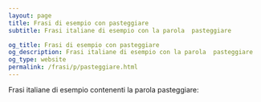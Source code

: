```yaml
---
layout: page
title: Frasi di esempio con pasteggiare 
subtitle: Frasi italiane di esempio con la parola  pasteggiare

og_title: Frasi di esempio con pasteggiare 
og_description: Frasi italiane di esempio con la parola  pasteggiare
og_type: website
permalink: /frasi/p/pasteggiare.html
---
```


Frasi italiane di esempio contenenti la parola pasteggiare:


